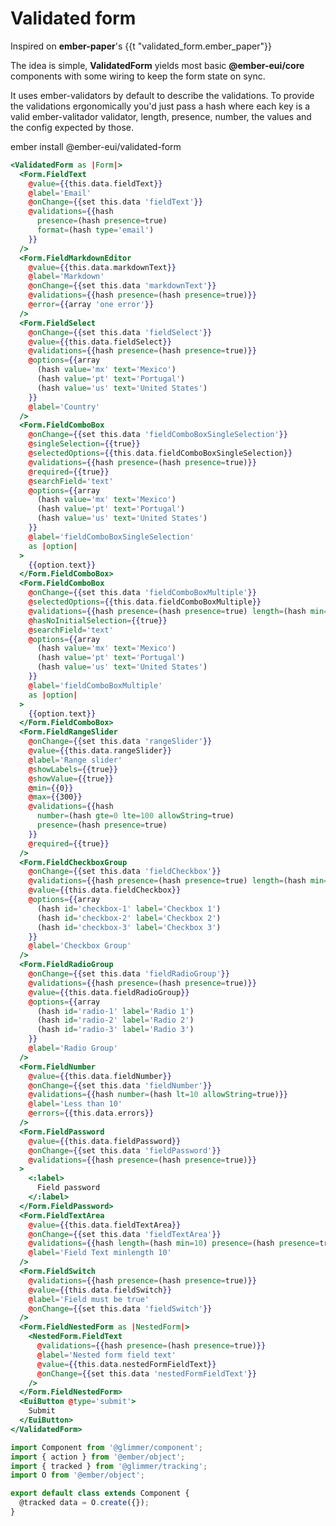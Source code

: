 # Validated form

<EuiText>
  <p>Inspired on <strong>ember-paper</strong>'s <EuiCode>{{t "validated_form.ember_paper"}}</EuiCode></p>

  <p>The idea is simple, <strong>ValidatedForm</strong> yields most basic <strong>@ember-eui/core</strong> components with some wiring to keep the form state on sync.</p>

  <p>It uses <EuiLink @target="_blank" @href="https://github.com/offirgolan/ember-validators">ember-validators</EuiLink> by default to describe the validations. To provide the validations ergonomically you'd just pass a hash where each key is a valid
ember-valitador validator, <EuiCode>length</EuiCode>, <EuiCode>presence</EuiCode>, <EuiCode>number</EuiCode>, the values and the <EuiCode>config</EuiCode> expected by those.</p>

<p><EuiCodeBlock @isCopyable={{true}}>ember install @ember-eui/validated-form</EuiCodeBlock></p>

</EuiText>

```hbs template
<ValidatedForm as |Form|>
  <Form.FieldText
    @value={{this.data.fieldText}}
    @label='Email'
    @onChange={{set this.data 'fieldText'}}
    @validations={{hash
      presence=(hash presence=true)
      format=(hash type='email')
    }}
  />
  <Form.FieldMarkdownEditor
    @value={{this.data.markdownText}}
    @label='Markdown'
    @onChange={{set this.data 'markdownText'}}
    @validations={{hash presence=(hash presence=true)}}
    @error={{array 'one error'}}
  />
  <Form.FieldSelect
    @onChange={{set this.data 'fieldSelect'}}
    @value={{this.data.fieldSelect}}
    @validations={{hash presence=(hash presence=true)}}
    @options={{array
      (hash value='mx' text='Mexico')
      (hash value='pt' text='Portugal')
      (hash value='us' text='United States')
    }}
    @label='Country'
  />
  <Form.FieldComboBox
    @onChange={{set this.data 'fieldComboBoxSingleSelection'}}
    @singleSelection={{true}}
    @selectedOptions={{this.data.fieldComboBoxSingleSelection}}
    @validations={{hash presence=(hash presence=true)}}
    @required={{true}}
    @searchField='text'
    @options={{array
      (hash value='mx' text='Mexico')
      (hash value='pt' text='Portugal')
      (hash value='us' text='United States')
    }}
    @label='fieldComboBoxSingleSelection'
    as |option|
  >
    {{option.text}}
  </Form.FieldComboBox>
  <Form.FieldComboBox
    @onChange={{set this.data 'fieldComboBoxMultiple'}}
    @selectedOptions={{this.data.fieldComboBoxMultiple}}
    @validations={{hash presence=(hash presence=true) length=(hash min=2)}}
    @hasNoInitialSelection={{true}}
    @searchField='text'
    @options={{array
      (hash value='mx' text='Mexico')
      (hash value='pt' text='Portugal')
      (hash value='us' text='United States')
    }}
    @label='fieldComboBoxMultiple'
    as |option|
  >
    {{option.text}}
  </Form.FieldComboBox>
  <Form.FieldRangeSlider
    @onChange={{set this.data 'rangeSlider'}}
    @value={{this.data.rangeSlider}}
    @label='Range slider'
    @showLabels={{true}}
    @showValue={{true}}
    @min={{0}}
    @max={{300}}
    @validations={{hash
      number=(hash gte=0 lte=100 allowString=true)
      presence=(hash presence=true)
    }}
    @required={{true}}
  />
  <Form.FieldCheckboxGroup
    @onChange={{set this.data 'fieldCheckbox'}}
    @validations={{hash presence=(hash presence=true) length=(hash min=1)}}
    @value={{this.data.fieldCheckbox}}
    @options={{array
      (hash id='checkbox-1' label='Checkbox 1')
      (hash id='checkbox-2' label='Checkbox 2')
      (hash id='checkbox-3' label='Checkbox 3')
    }}
    @label='Checkbox Group'
  />
  <Form.FieldRadioGroup
    @onChange={{set this.data 'fieldRadioGroup'}}
    @validations={{hash presence=(hash presence=true)}}
    @value={{this.data.fieldRadioGroup}}
    @options={{array
      (hash id='radio-1' label='Radio 1')
      (hash id='radio-2' label='Radio 2')
      (hash id='radio-3' label='Radio 3')
    }}
    @label='Radio Group'
  />
  <Form.FieldNumber
    @value={{this.data.fieldNumber}}
    @onChange={{set this.data 'fieldNumber'}}
    @validations={{hash number=(hash lt=10 allowString=true)}}
    @label='Less than 10'
    @errors={{this.data.errors}}
  />
  <Form.FieldPassword
    @value={{this.data.fieldPassword}}
    @onChange={{set this.data 'fieldPassword'}}
    @validations={{hash presence=(hash presence=true)}}
  >
    <:label>
      Field password
    </:label>
  </Form.FieldPassword>
  <Form.FieldTextArea
    @value={{this.data.fieldTextArea}}
    @onChange={{set this.data 'fieldTextArea'}}
    @validations={{hash length=(hash min=10) presence=(hash presence=true)}}
    @label='Field Text minlength 10'
  />
  <Form.FieldSwitch
    @validations={{hash presence=(hash presence=true)}}
    @value={{this.data.fieldSwitch}}
    @label='Field must be true'
    @onChange={{set this.data 'fieldSwitch'}}
  />
  <Form.FieldNestedForm as |NestedForm|>
    <NestedForm.FieldText
      @validations={{hash presence=(hash presence=true)}}
      @label='Nested form field text'
      @value={{this.data.nestedFormFieldText}}
      @onChange={{set this.data 'nestedFormFieldText'}}
    />
  </Form.FieldNestedForm>
  <EuiButton @type='submit'>
    Submit
  </EuiButton>
</ValidatedForm>
```

```js component
import Component from '@glimmer/component';
import { action } from '@ember/object';
import { tracked } from '@glimmer/tracking';
import O from '@ember/object';

export default class extends Component {
  @tracked data = O.create({});
}
```
